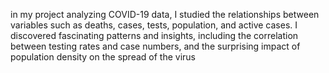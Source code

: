 in my project analyzing COVID-19 data, I studied the relationships between variables such as deaths, cases, tests, population, and active cases. I discovered fascinating patterns and insights, including the correlation between testing rates and case numbers, and the surprising impact of population density on the spread of the virus
